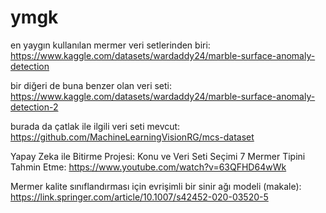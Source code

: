 # ymgk
 
en yaygın kullanılan mermer veri setlerinden biri: https://www.kaggle.com/datasets/wardaddy24/marble-surface-anomaly-detection

bir diğeri de buna benzer olan veri seti: https://www.kaggle.com/datasets/wardaddy24/marble-surface-anomaly-detection-2

burada da çatlak ile ilgili veri seti mevcut: https://github.com/MachineLearningVisionRG/mcs-dataset

Yapay Zeka ile Bitirme Projesi: Konu ve Veri Seti Seçimi 7 Mermer Tipini Tahmin Etme: https://www.youtube.com/watch?v=63QFHD64wWk

Mermer kalite sınıflandırması için evrişimli bir sinir ağı modeli (makale): https://link.springer.com/article/10.1007/s42452-020-03520-5